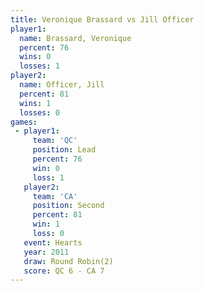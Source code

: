```yaml
---
title: Veronique Brassard vs Jill Officer
player1:                   
  name: Brassard, Veronique
  percent: 76              
  wins: 0                  
  losses: 1                
player2:                   
  name: Officer, Jill      
  percent: 81              
  wins: 1                  
  losses: 0                
games:
 - player1:        
     team: 'QC'    
     position: Lead
     percent: 76   
     win: 0        
     loss: 1       
   player2:          
     team: 'CA'      
     position: Second
     percent: 81     
     win: 1          
     loss: 0         
   event: Hearts       
   year: 2011          
   draw: Round Robin(2)
   score: QC 6 - CA 7  
---
```

